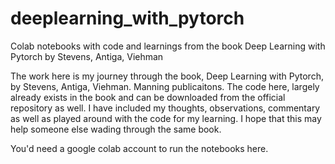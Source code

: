 # deeplearning_with_pytorch
Colab notebooks with code and learnings from the book Deep Learning with Pytorch by Stevens, Antiga, Viehman

The work here is my journey through the book, Deep Learning with Pytorch, by Stevens, Antiga, Viehman. Manning publicaitons. 
The code here, largely already exists in the book and can be downloaded from the official repository as well. 
I have included my thoughts, observations, commentary as well as played around with the code for my learning. 
I hope that this may help someone else wading through the same book. 

You'd need a google colab account to run the notebooks here. 

